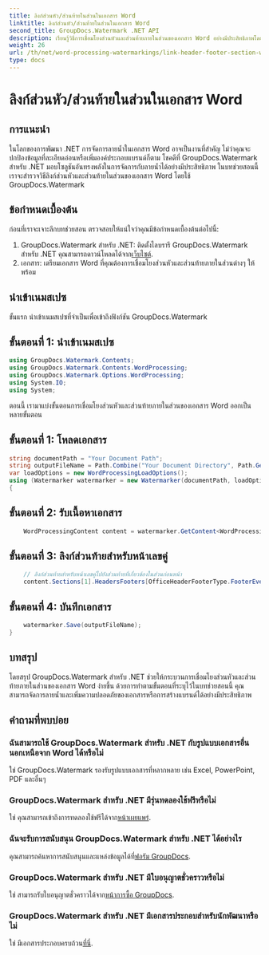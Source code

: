 ```yaml
---
title: ลิงก์ส่วนหัว/ส่วนท้ายในส่วนในเอกสาร Word
linktitle: ลิงก์ส่วนหัว/ส่วนท้ายในส่วนในเอกสาร Word
second_title: GroupDocs.Watermark .NET API
description: เรียนรู้วิธีการเชื่อมโยงส่วนหัวและส่วนท้ายภายในส่วนของเอกสาร Word อย่างมีประสิทธิภาพโดยใช้ GroupDocs.Watermark สำหรับ .NET การจัดการเอกสารและการรักษาความปลอดภัย
weight: 26
url: /th/net/word-processing-watermarkings/link-header-footer-section-word-docs/
type: docs
---
```

# ลิงก์ส่วนหัว/ส่วนท้ายในส่วนในเอกสาร Word

## การแนะนำ
ในโลกของการพัฒนา .NET การจัดการลายน้ำในเอกสาร Word อาจเป็นงานที่สำคัญ ไม่ว่าคุณจะปกป้องข้อมูลที่ละเอียดอ่อนหรือเพิ่มองค์ประกอบแบรนด์ก็ตาม โชคดีที่ GroupDocs.Watermark สำหรับ .NET มอบโซลูชันอันทรงพลังในการจัดการกับลายน้ำได้อย่างมีประสิทธิภาพ ในบทช่วยสอนนี้ เราจะสำรวจวิธีลิงก์ส่วนหัวและส่วนท้ายในส่วนของเอกสาร Word โดยใช้ GroupDocs.Watermark
## ข้อกำหนดเบื้องต้น
ก่อนที่เราจะเจาะลึกบทช่วยสอน ตรวจสอบให้แน่ใจว่าคุณมีข้อกำหนดเบื้องต้นต่อไปนี้:
1. GroupDocs.Watermark สำหรับ .NET: ติดตั้งไลบรารี GroupDocs.Watermark สำหรับ .NET คุณสามารถดาวน์โหลดได้จาก[เว็บไซต์](https://releases.groupdocs.com/Watermark/net/).
2. เอกสาร: เตรียมเอกสาร Word ที่คุณต้องการเชื่อมโยงส่วนหัวและส่วนท้ายภายในส่วนต่างๆ ให้พร้อม

## นำเข้าเนมสเปซ
ขั้นแรก นำเข้าเนมสเปซที่จำเป็นเพื่อเข้าถึงฟังก์ชัน GroupDocs.Watermark
## ขั้นตอนที่ 1: นำเข้าเนมสเปซ
```csharp
using GroupDocs.Watermark.Contents;
using GroupDocs.Watermark.Contents.WordProcessing;
using GroupDocs.Watermark.Options.WordProcessing;
using System.IO;
using System;
```
ตอนนี้ เรามาแบ่งขั้นตอนการเชื่อมโยงส่วนหัวและส่วนท้ายภายในส่วนของเอกสาร Word ออกเป็นหลายขั้นตอน
## ขั้นตอนที่ 1: โหลดเอกสาร
```csharp
string documentPath = "Your Document Path";
string outputFileName = Path.Combine("Your Document Directory", Path.GetFileName(documentPath));
var loadOptions = new WordProcessingLoadOptions();
using (Watermarker watermarker = new Watermarker(documentPath, loadOptions))
{
```
## ขั้นตอนที่ 2: รับเนื้อหาเอกสาร
```csharp
    WordProcessingContent content = watermarker.GetContent<WordProcessingContent>();
```
## ขั้นตอนที่ 3: ลิงก์ส่วนท้ายสำหรับหน้าเลขคู่
```csharp
    // ลิงก์ส่วนท้ายสำหรับหน้าเลขคู่ไปยังส่วนท้ายที่เกี่ยวข้องในส่วนก่อนหน้า
    content.Sections[1].HeadersFooters[OfficeHeaderFooterType.FooterEven].IsLinkedToPrevious = true;
```
## ขั้นตอนที่ 4: บันทึกเอกสาร
```csharp
    watermarker.Save(outputFileName);
}
```

## บทสรุป
โดยสรุป GroupDocs.Watermark สำหรับ .NET ช่วยให้กระบวนการเชื่อมโยงส่วนหัวและส่วนท้ายภายในส่วนของเอกสาร Word ง่ายขึ้น ด้วยการทำตามขั้นตอนที่ระบุไว้ในบทช่วยสอนนี้ คุณสามารถจัดการลายน้ำและเพิ่มความปลอดภัยของเอกสารหรือการสร้างแบรนด์ได้อย่างมีประสิทธิภาพ
## คำถามที่พบบ่อย
### ฉันสามารถใช้ GroupDocs.Watermark สำหรับ .NET กับรูปแบบเอกสารอื่นนอกเหนือจาก Word ได้หรือไม่
ใช่ GroupDocs.Watermark รองรับรูปแบบเอกสารที่หลากหลาย เช่น Excel, PowerPoint, PDF และอื่นๆ
### GroupDocs.Watermark สำหรับ .NET มีรุ่นทดลองใช้ฟรีหรือไม่
ใช่ คุณสามารถเข้าถึงการทดลองใช้ฟรีได้จาก[หน้าเผยแพร่](https://releases.groupdocs.com/).
### ฉันจะรับการสนับสนุน GroupDocs.Watermark สำหรับ .NET ได้อย่างไร
 คุณสามารถค้นหาการสนับสนุนและแหล่งข้อมูลได้ที่[ฟอรัม GroupDocs](https://forum.groupdocs.com/c/watermark/19).
### GroupDocs.Watermark สำหรับ .NET มีใบอนุญาตชั่วคราวหรือไม่
 ใช่ สามารถรับใบอนุญาตชั่วคราวได้จาก[หน้าการซื้อ GroupDocs](https://purchase.groupdocs.com/temporary-license/).
### GroupDocs.Watermark สำหรับ .NET มีเอกสารประกอบสำหรับนักพัฒนาหรือไม่
 ใช่ มีเอกสารประกอบครบถ้วน[ที่นี่](https://tutorials.groupdocs.com/Watermark/net/).